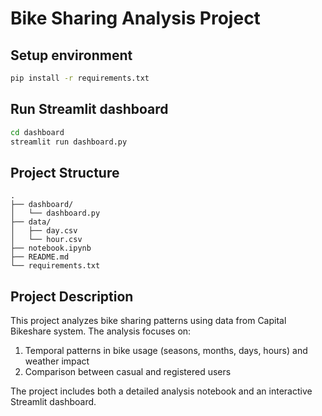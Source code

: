 # Bike Sharing Analysis Project

## Setup environment

```bash
pip install -r requirements.txt
```

## Run Streamlit dashboard

```bash
cd dashboard
streamlit run dashboard.py
```

## Project Structure

```
.
├── dashboard/
│   └── dashboard.py
├── data/
│   ├── day.csv
│   └── hour.csv
├── notebook.ipynb
├── README.md
└── requirements.txt
```

## Project Description

This project analyzes bike sharing patterns using data from Capital Bikeshare system. The analysis focuses on:

1. Temporal patterns in bike usage (seasons, months, days, hours) and weather impact
2. Comparison between casual and registered users

The project includes both a detailed analysis notebook and an interactive Streamlit dashboard.

